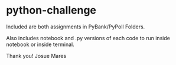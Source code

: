 # python-challenge

Included are both assignments in PyBank/PyPoll Folders. 

Also includes notebook and .py versions of each code to run inside notebook or inside terminal. 

Thank you! 
Josue Mares